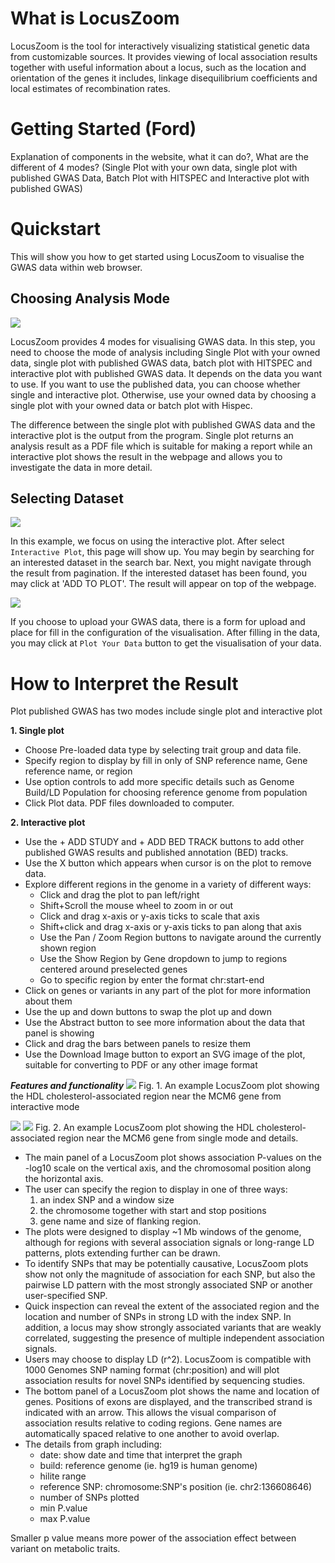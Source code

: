 # What is LocusZoom
LocusZoom is the tool for interactively visualizing statistical genetic data from customizable sources. It provides viewing of local association results together with useful information about a locus, such as the location and orientation of the genes it includes, linkage disequilibrium coefficients and local estimates of recombination rates.

# Getting Started (Ford)
Explanation of components in the website, what it can do?, What are the different of 4 modes? (Single Plot with your own data, single plot with published GWAS Data, Batch Plot with HITSPEC and Interactive plot with published GWAS)

# Quickstart
This will show you how to get started using LocusZoom to visualise the GWAS data within web browser.

## Choosing Analysis Mode

![](./img/LocusZoom_Modes.png)

LocusZoom provides 4 modes for visualising GWAS data. In this step, you need to choose the mode of analysis including Single Plot with your owned data, single plot with published GWAS data, batch plot with HITSPEC and interactive plot with published GWAS data. It depends on the data you want to use. If you want to use the published data, you can choose whether single and interactive plot. Otherwise, use your owned data by choosing a single plot with your owned data or batch plot with Hispec.

The difference between the single plot with published GWAS data and the interactive plot is the output from the program. Single plot returns an analysis result as a PDF file which is suitable for making a report while an interactive plot shows the result in the webpage and allows you to investigate the data in more detail.

## Selecting Dataset

![](./img/LocusZoom_Selecting_GWAS.png)

In this example, we focus on using the interactive plot. After select `Interactive Plot`, this page will show up. You may begin by searching for an interested dataset in the search bar. Next, you might navigate through the result from pagination. If the interested dataset has been found, you may click at 'ADD TO PLOT'. The result will appear on top of the webpage.

![](./img/LocusZoom_Single_Owned_Data_Input.png)

If you choose to upload your GWAS data, there is a form for upload and place for fill in the configuration of the visualisation. After filling in the data, you may click at `Plot Your Data` button to get the visualisation of your data.

# How to Interpret the Result
Plot published GWAS has two modes include single plot and interactive plot

**1. Single plot**
- Choose Pre-loaded data type by selecting trait group and data file.
- Specify region to display by fill in only of SNP reference name, Gene reference name, or region
- Use option controls to add more specific details such as Genome Build/LD Population for choosing reference genome from population
- Click Plot data. PDF files downloaded to computer.

**2. Interactive plot**
- Use the + ADD STUDY and + ADD BED TRACK buttons to add other published GWAS results and published annotation (BED) tracks.
- Use the X button which appears when cursor is on the plot to remove data.
- Explore different regions in the genome in a variety of different ways:
    - Click and drag the plot to pan left/right
    - Shift+Scroll the mouse wheel to zoom in or out
    - Click and drag x-axis or y-axis ticks to scale that axis
    - Shift+click and drag x-axis or y-axis ticks to pan along that axis
    - Use the Pan / Zoom Region buttons to navigate around the currently shown region
    - Use the Show Region by Gene dropdown to jump to regions centered around preselected genes
    - Go to specific region by enter the format chr:start-end
- Click on genes or variants in any part of the plot for more information about them
- Use the up and down buttons to swap the plot up and down
- Use the Abstract button to see more information about the data that panel is showing
- Click and drag the bars between panels to resize them
- Use the Download Image button to export an SVG image of the plot, suitable for converting to PDF or any other image format

***Features and functionality***
![](./img/hdl_interactive.png)
Fig. 1. An example LocusZoom plot showing the HDL cholesterol-associated region near the MCM6 gene from interactive mode

![](./img/hdl_single1.png)
![](./img/hdl_single2.png)
Fig. 2. An example LocusZoom plot showing the HDL cholesterol-associated region near the MCM6 gene from single mode and details.

- The main panel of a LocusZoom plot shows association P-values on the -log10 scale on the vertical axis, and the chromosomal position along the horizontal axis.
- The user can specify the region to display in one of three ways:
  1. an index SNP and a window size
  2. the chromosome together with start and stop positions
  3. gene name and size of flanking region.
- The plots were designed to display ~1 Mb windows of the genome, although for regions with several association signals or long-range LD patterns, plots extending further can be drawn.
- To identify SNPs that may be potentially causative, LocusZoom plots show not only the magnitude of association for each SNP, but also the pairwise LD pattern with the most strongly associated SNP or another user-specified SNP.
- Quick inspection can reveal the extent of the associated region and the location and number of SNPs in strong LD with the index SNP. In addition, a locus may show strongly associated variants that are weakly correlated, suggesting the presence of multiple independent association signals.
- Users may choose to display LD (r^2). LocusZoom is compatible with 1000 Genomes SNP naming format (chr:position) and will plot association results for novel SNPs identified by sequencing studies.
- The bottom panel of a LocusZoom plot shows the name and location of genes. Positions of exons are displayed, and the transcribed strand is indicated with an arrow. This allows the visual comparison of association results relative to coding regions. Gene names are automatically spaced relative to one another to avoid overlap.
- The details from graph including:
  - date: show date and time that interpret the graph
  - build: reference genome (ie. hg19 is human genome)
  - hilite range
  - reference SNP: chromosome:SNP's position (ie. chr2:136608646)
  - number of SNPs plotted
  - min P.value
  - max P.value

 Smaller p value means more power of the association effect between variant on metabolic traits.
